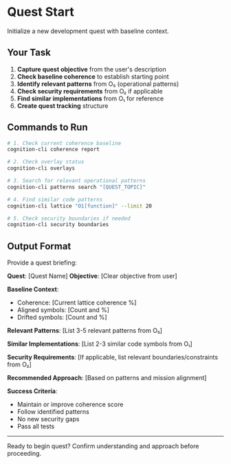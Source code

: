 # Quest Start

Initialize a new development quest with baseline context.

## Your Task

1. **Capture quest objective** from the user's description
2. **Check baseline coherence** to establish starting point
3. **Identify relevant patterns** from O₅ (operational patterns)
4. **Check security requirements** from O₂ if applicable
5. **Find similar implementations** from O₁ for reference
6. **Create quest tracking** structure

## Commands to Run

```bash
# 1. Check current coherence baseline
cognition-cli coherence report

# 2. Check overlay status
cognition-cli overlays

# 3. Search for relevant operational patterns
cognition-cli patterns search "[QUEST_TOPIC]"

# 4. Find similar code patterns
cognition-cli lattice "O1[function]" --limit 20

# 5. Check security boundaries if needed
cognition-cli security boundaries
```

## Output Format

Provide a quest briefing:

**Quest**: [Quest Name]
**Objective**: [Clear objective from user]

**Baseline Context**:

- Coherence: [Current lattice coherence %]
- Aligned symbols: [Count and %]
- Drifted symbols: [Count and %]

**Relevant Patterns**:
[List 3-5 relevant patterns from O₅]

**Similar Implementations**:
[List 2-3 similar code symbols from O₁]

**Security Requirements**:
[If applicable, list relevant boundaries/constraints from O₂]

**Recommended Approach**:
[Based on patterns and mission alignment]

**Success Criteria**:

- Maintain or improve coherence score
- Follow identified patterns
- No new security gaps
- Pass all tests

---

Ready to begin quest? Confirm understanding and approach before proceeding.
